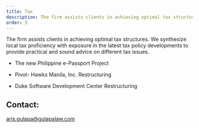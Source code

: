 ```yaml
---
title: Tax
description: The firm assists clients in achieving optimal tax structures. We synthesize local...
order: 5
---
```


The firm assists clients in achieving optimal tax structures. We synthesize local tax proficiency with exposure in the latest tax policy developments to provide practical and sound advice on different tax issues.

- The new Philippine e-Passport Project

- Pivot- Hawks Manila, Inc. Restructuring

- Duke Software Development Center Restructuring

## Contact:

aris.gulapa@gulapalaw.com
